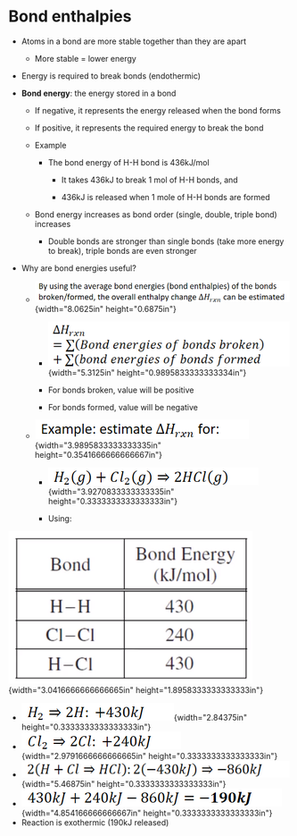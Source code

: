 # Bond enthalpies
-   Atoms in a bond are more stable together than they are apart

    -   More stable = lower energy
-   Energy is required to break bonds (endothermic)


-   **Bond energy**: the energy stored in a bond

    -   If negative, it represents the energy released when the bond forms

    -   If positive, it represents the required energy to break the bond

    -   Example

        -   The bond energy of H-H bond is 436kJ/mol

            -   It takes 436kJ to break 1 mol of H-H bonds, and

            -   436kJ is released when 1 mole of H-H bonds are formed

    -   Bond energy increases as bond order (single, double, triple bond) increases

        -   Double bonds are stronger than single bonds (take more energy to break), triple bonds are even stronger
-   Why are bond energies useful?

    -   ![](../media/Unit-6-Bond-enthalpies-image1.png){width="8.0625in" height="0.6875in"}

        -   ![](../media/Unit-6-Bond-enthalpies-image2.png){width="5.3125in" height="0.9895833333333334in"}

        -   For bonds broken, value will be positive

        -   For bonds formed, value will be negative

    -   ![](../media/Unit-6-Bond-enthalpies-image3.png){width="3.9895833333333335in" height="0.3541666666666667in"}

        -   ![](../media/Unit-6-Bond-enthalpies-image4.png){width="3.9270833333333335in" height="0.3333333333333333in"}

        -   Using:

![Bond CI-CI H-CI Bond Energy (kJ/moI) 430 240 430 ](../media/Unit-6-Bond-enthalpies-image5.png){width="3.0416666666666665in" height="1.8958333333333333in"}
-   ![](../media/Unit-6-Bond-enthalpies-image6.png){width="2.84375in" height="0.3333333333333333in"}
-   ![](../media/Unit-6-Bond-enthalpies-image7.png){width="2.9791666666666665in" height="0.3333333333333333in"}
-   ![](../media/Unit-6-Bond-enthalpies-image8.png){width="5.46875in" height="0.3333333333333333in"}
-   ![](../media/Unit-6-Bond-enthalpies-image9.png){width="4.854166666666667in" height="0.3333333333333333in"}
-   Reaction is exothermic (190kJ released)









